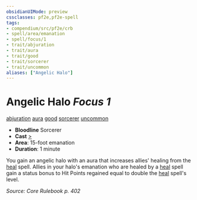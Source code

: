 ```yaml
---
obsidianUIMode: preview
cssclasses: pf2e,pf2e-spell
tags:
- compendium/src/pf2e/crb
- spell/area/emanation
- spell/focus/1
- trait/abjuration
- trait/aura
- trait/good
- trait/sorcerer
- trait/uncommon
aliases: ["Angelic Halo"]
---
```

# Angelic Halo *Focus 1*   
[abjuration](rules/traits/abjuration.md "Abjuration School Trait")  [aura](rules/traits/aura.md "Aura Combat Trait")  [good](rules/traits/good.md "Good Alignment Trait")  [sorcerer](rules/traits/sorcerer.md "Sorcerer Class Trait")  [uncommon](rules/traits/uncommon.md "Uncommon Rarity Trait")  

- **Bloodline** Sorcerer
- **Cast** [>](rules/core-rulebook/chapter-9-playing-the-game.md#Actions "Single Action") 
- **Area**: 15-foot emanation
- **Duration**: 1 minute

You gain an angelic halo with an aura that increases allies' healing from the [heal](compendium/spells/heal.md) spell. Allies in your halo's emanation who are healed by a [heal](compendium/spells/heal.md) spell gain a status bonus to Hit Points regained equal to double the [heal](compendium/spells/heal.md) spell's level.

*Source: Core Rulebook p. 402*